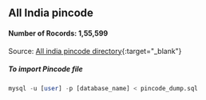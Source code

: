 ## All India pincode

#### Number of Rocords: 1,55,599

Source: [All india pincode directory](https://data.gov.in/resources/all-india-pincode-directory){:target="\_blank"}

##### To import Pincode file

```sql
mysql -u [user] -p [database_name] < pincode_dump.sql
```
